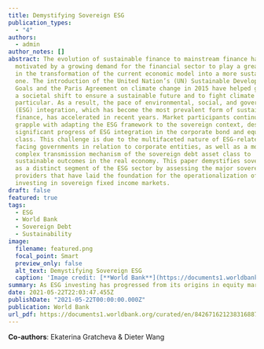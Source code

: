 ```yaml
---
title: Demystifying Sovereign ESG
publication_types:
  - "4"
authors:
  - admin
author_notes: []
abstract: The evolution of sustainable finance to mainstream finance has been
  motivated by a growing demand for the financial sector to play a greater role
  in the transformation of the current economic model into a more sustainable
  one. The introduction of the United Nation’s (UN) Sustainable Development
  Goals and the Paris Agreement on climate change in 2015 have helped galvanize
  a societal shift to ensure a sustainable future and to fight climate change in
  particular. As a result, the pace of environmental, social, and governance
  (ESG) integration, which has become the most prevalent form of sustainable
  finance, has accelerated in recent years. Market participants continue to
  grapple with adapting the ESG framework to the sovereign context, despite
  significant progress of ESG integration in the corporate bond and equity asset
  class. This challenge is due to the multifaceted nature of ESG-related issues
  facing governments in relation to corporate entities, as well as a more
  complex transmission mechanism of the sovereign debt asset class to
  sustainable outcomes in the real economy. This paper demystifies sovereign ESG
  as a distinct segment of the ESG sector by assessing the major sovereign ESG
  providers that have laid the foundation for the operationalization of ESG
  investing in sovereign fixed income markets.
draft: false
featured: true
tags:
  - ESG 
  - World Bank
  - Sovereign Debt
  - Sustainability
image:
  filename: featured.png
  focal_point: Smart
  preview_only: false
  alt_text: Demystifying Sovereign ESG
  caption: 'Image credit: [**World Bank**](https://documents1.worldbank.org/curated/en/842671621238316887/pdf/Demystifying-Sovereign-ESG.pdf)'
summary: As ESG investing has progressed from its origins in equity markets to sovereign fixed income markets, what exactly does "Sovereign ESG performance" measure?  We find that Sovereign ESG scores are highly correlated with a country's level of income.  This *ingrained income bias* has the potential to skew capital flows towards rich countries and away from developing nations, exacerbating SDG funding gaps, and incentiving investment in countries with higher per-capita CO2 emissions. 
date: 2021-05-22T22:03:47.455Z
publishDate: "2021-05-22T00:00:00.000Z"
publication: World Bank
url_pdf: https://documents1.worldbank.org/curated/en/842671621238316887/pdf/Demystifying-Sovereign-ESG.pdf
---
```


**Co-authors**: Ekaterina Gratcheva & Dieter Wang